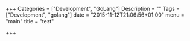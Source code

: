 +++
Categories = ["Development", "GoLang"]
Description = ""
Tags = ["Development", "golang"]
date = "2015-11-12T21:06:56+01:00"
menu = "main"
title = "test"

+++

